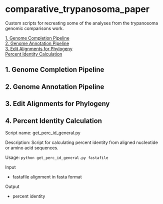 # comparative_trypanosoma_paper
Custom scripts for recreating some of the analyses from the trypanosoma genomic comparisons work.

[1. Genome Completion Pipeline](#1.-genome-completion-pipeline)  
[2. Genome Annotation Pipeline](#2.-genome-annotation-pipeline)  
[3. Edit Alignments for Phylogeny](#3.-edit-alignments-for-phylogeny)  
[Percent Identity Calculation](#percent-identity-calculation)  

## 1. Genome Completion Pipeline ##
## 2. Genome Annotation Pipeline ##
## 3. Edit Alignments for Phylogeny ##
## 4. Percent Identity Calculation ##

Script name: get_perc_id_general.py

Description: Script for calculating percent identity from aligned nucleotide or amino acid sequences.

Usage: `python get_perc_id_general.py fastafile`

Input  
- fastafile alignment in fasta format

Output  
- percent identity


